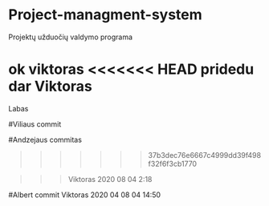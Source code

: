 # Project-managment-system
Projektų užduočių valdymo programa

ok viktoras
<<<<<<< HEAD
pridedu dar Viktoras
=======

Labas

#Viliaus commit

#Andzejaus commitas
>>>>>>> 37b3dec76e6667c4999dd39f498f32f6f3cb1770

>>>Viktoras 2020 08 04 2:18

#Albert commit
Viktoras 2020 04 08 04 14:50